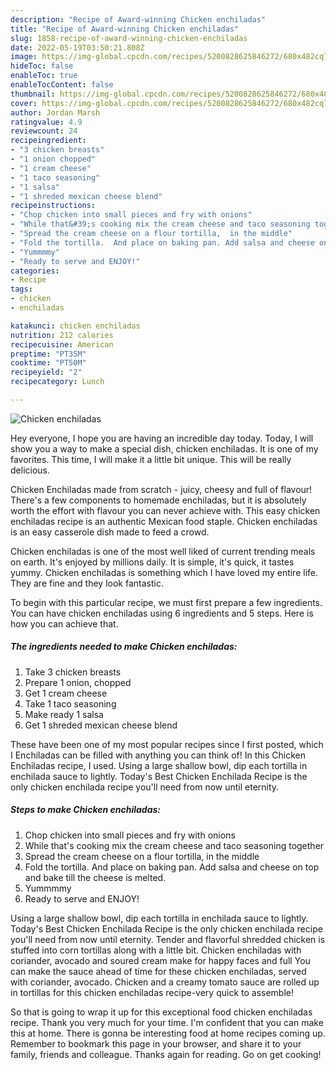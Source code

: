 ```yaml
---
description: "Recipe of Award-winning Chicken enchiladas"
title: "Recipe of Award-winning Chicken enchiladas"
slug: 1858-recipe-of-award-winning-chicken-enchiladas
date: 2022-05-19T03:50:21.808Z
image: https://img-global.cpcdn.com/recipes/5200828625846272/680x482cq70/chicken-enchiladas-recipe-main-photo.jpg
hideToc: false
enableToc: true
enableTocContent: false
thumbnail: https://img-global.cpcdn.com/recipes/5200828625846272/680x482cq70/chicken-enchiladas-recipe-main-photo.jpg
cover: https://img-global.cpcdn.com/recipes/5200828625846272/680x482cq70/chicken-enchiladas-recipe-main-photo.jpg
author: Jordan Marsh
ratingvalue: 4.9
reviewcount: 24
recipeingredient:
- "3 chicken breasts"
- "1 onion chopped"
- "1 cream cheese"
- "1 taco seasoning"
- "1 salsa"
- "1 shreded mexican cheese blend"
recipeinstructions:
- "Chop chicken into small pieces and fry with onions"
- "While that&#39;s cooking mix the cream cheese and taco seasoning together"
- "Spread the cream cheese on a flour tortilla,  in the middle"
- "Fold the tortilla.  And place on baking pan. Add salsa and cheese on top and bake till the cheese is melted."
- "Yummmmy"
- "Ready to serve and ENJOY!"
categories:
- Recipe
tags:
- chicken
- enchiladas

katakunci: chicken enchiladas 
nutrition: 212 calories
recipecuisine: American
preptime: "PT35M"
cooktime: "PT50M"
recipeyield: "2"
recipecategory: Lunch

---
```



![Chicken enchiladas](https://img-global.cpcdn.com/recipes/5200828625846272/680x482cq70/chicken-enchiladas-recipe-main-photo.jpg)

Hey everyone, I hope you are having an incredible day today. Today, I will show you a way to make a special dish, chicken enchiladas. It is one of my favorites. This time, I will make it a little bit unique. This will be really delicious.

Chicken Enchiladas made from scratch - juicy, cheesy and full of flavour! There&#39;s a few components to homemade enchiladas, but it is absolutely worth the effort with flavour you can never achieve with. This easy chicken enchiladas recipe is an authentic Mexican food staple. Chicken enchiladas is an easy casserole dish made to feed a crowd.

Chicken enchiladas is one of the most well liked of current trending meals on earth. It's enjoyed by millions daily. It is simple, it's quick, it tastes yummy. Chicken enchiladas is something which I have loved my entire life. They are fine and they look fantastic.


To begin with this particular recipe, we must first prepare a few ingredients. You can have chicken enchiladas using 6 ingredients and 5 steps. Here is how you can achieve that.

<!--inarticleads1-->

##### The ingredients needed to make Chicken enchiladas:

1. Take 3 chicken breasts
1. Prepare 1 onion, chopped
1. Get 1 cream cheese
1. Take 1 taco seasoning
1. Make ready 1 salsa
1. Get 1 shreded mexican cheese blend


These have been one of my most popular recipes since I first posted, which I Enchiladas can be filled with anything you can think of! In this Chicken Enchiladas recipe, I used. Using a large shallow bowl, dip each tortilla in enchilada sauce to lightly. Today&#39;s Best Chicken Enchilada Recipe is the only chicken enchilada recipe you&#39;ll need from now until eternity. 

<!--inarticleads2-->

##### Steps to make Chicken enchiladas:

1. Chop chicken into small pieces and fry with onions
1. While that&#39;s cooking mix the cream cheese and taco seasoning together
1. Spread the cream cheese on a flour tortilla,  in the middle
1. Fold the tortilla.  And place on baking pan. Add salsa and cheese on top and bake till the cheese is melted.
1. Yummmmy
1. Ready to serve and ENJOY!

Using a large shallow bowl, dip each tortilla in enchilada sauce to lightly. Today&#39;s Best Chicken Enchilada Recipe is the only chicken enchilada recipe you&#39;ll need from now until eternity. Tender and flavorful shredded chicken is stuffed into corn tortillas along with a little bit. Chicken enchiladas with coriander, avocado and soured cream make for happy faces and full You can make the sauce ahead of time for these chicken enchiladas, served with coriander, avocado. Chicken and a creamy tomato sauce are rolled up in tortillas for this chicken enchiladas recipe-very quick to assemble! 

So that is going to wrap it up for this exceptional food chicken enchiladas recipe. Thank you very much for your time. I'm confident that you can make this at home. There is gonna be interesting food at home recipes coming up. Remember to bookmark this page in your browser, and share it to your family, friends and colleague. Thanks again for reading. Go on get cooking!
